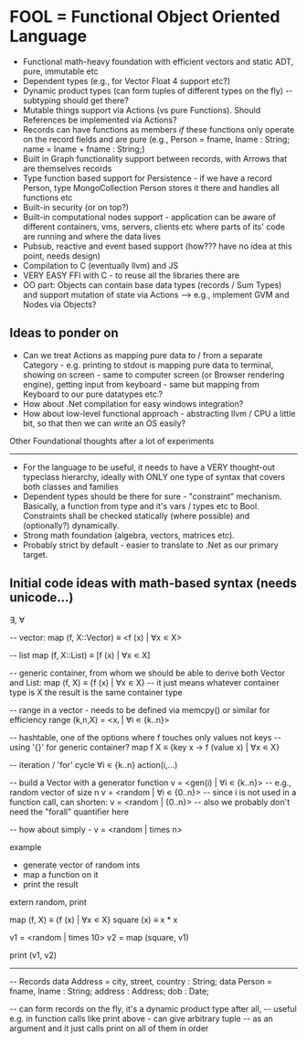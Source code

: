 FOOL = Functional Object Oriented Language
===========================================

- Functional math-heavy foundation with efficient vectors and static ADT, pure, immutable etc
- Dependent types (e.g., for Vector Float 4 support etc?)
- Dynamic product types (can form tuples of different types on the fly) -- subtyping should get there?
- Mutable things support via Actions (vs pure Functions). Should References be implemented via Actions?
- Records can have functions as members *if* these functions only operate on the record fields and are pure (e.g., Person = fname, lname : String; name = lname + fname : String;)
- Built in Graph functionality support between records, with Arrows that are themselves records
- Type function based support for Persistence - if we have a record Person, type MongoCollection Person stores it there and handles all functions etc
- Built-in security (or on top?)
- Built-in computational nodes support - application can be aware of different containers, vms, servers, clients etc where parts of its' code are running and where the data lives
- Pubsub, reactive and event based support (how??? have no idea at this point, needs design)
- Compilation to C (eventually llvm) and JS
- VERY EASY FFI with C - to reuse all the libraries there are
- OO part: Objects can contain base data types (records / Sum Types) and support mutation of state via Actions --> e.g., implement GVM and Nodes via Objects?

Ideas to ponder on
-----------------------------

- Can we treat Actions as mapping pure data to / from a separate Category - e.g. printing to stdout is mapping pure data to terminal, showing on screen - same to computer screen (or Browser rendering engine), getting input from keyboard - same but mapping from Keyboard to our pure datatypes etc.?
- How about .Net compilation for easy windows integration?
- How about low-level functional approach - abstracting llvm / CPU a little bit, so that then we can write an OS easily?

Other Foundational thoughts after a lot of experiments
________________________________________________________

- For the language to be useful, it needs to have a VERY thought-out typeclass hierarchy, ideally with ONLY one type of syntax that covers both classes and families
- Dependent types should be there for sure - "constraint" mechanism. Basically, a function from type and it's vars / types etc to Bool. Constraints shall be checked statically (where possible) and (optionally?) dynamically.
- Strong math foundation (algebra, vectors, matrices etc).
- Probably strict by default - easier to translate to .Net as our primary target.



Initial code ideas with math-based syntax (needs unicode...)
--------------------------------------------------------

∃, ∀

-- vector:
map (f, X::Vector) ≡ <f (x) | ∀x ∊ X>

-- list
map (f, X::List) ≡ [f (x) | ∀x ∊ X]

-- generic container, from whom we should be able to derive both Vector and List:
map (f, X) ≡ {f (x) | ∀x ∊ X} -- it just means whatever container type is X the result is the same container type

-- range in a vector - needs to be defined via memcpy() or similar for efficiency
range (k,n,X) = <xᵢ | ∀i ∊ {k..n}>

-- hashtable, one of the options where f touches only values not keys
-- using '{}' for generic container?
map f X ≡ {key x → f (value x) | ∀x ∊ X}

-- iteration / 'for' cycle
∀i ∊ {k..n} action(i,...)

-- build a Vector with a generator function
v = <gen(i) | ∀i ∊ {k..n}>
-- e.g., random vector of size n
v = <random | ∀i ∊ {0..n}>
-- since i is not used in a function call, can shorten:
v = <random | {0..n}>
-- also we probably don't need the "forall" quantifier here

-- how about simply -
v = <random | times n>

example
- generate vector of random ints
- map a function on it
- print the result


extern random, print

map (f, X) ≡ {f (x) | ∀x ∊ X}
square (x) ≡ x * x

v1 = <random | times 10>
v2 = map (square, v1)

print (v1, v2)

---------------------------
-- Records
data Address = city, street, country : String;
data Person = fname, lname : String; address : Address; dob : Date;

-- can form records on the fly, it's a dynamic product type after all,
-- useful e.g. in function calls like print above - can give arbitrary tuple
-- as an argument and it just calls print on all of them in order
